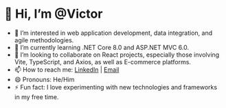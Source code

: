 # 👋 Hi, I’m @Victor

- 👀 I’m interested in web application development, data integration, and agile methodologies.
- 🌱 I’m currently learning .NET Core 8.0 and ASP.NET MVC 6.0.
- 💞️ I’m looking to collaborate on React projects, especially those involving Vite, TypeScript, and Axios, as well as E-commerce platforms.
- 📫 How to reach me: [LinkedIn](https://www.linkedin.com/in/vzapata1985/) | [Email](mailto:victor.zapata@msn.com)
- 😄 Pronouns: He/Him
- ⚡ Fun fact: I love experimenting with new technologies and frameworks in my free time.
